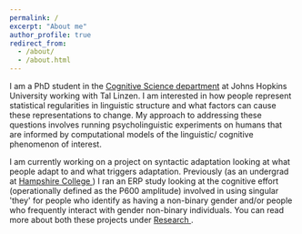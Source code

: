 ```yaml
---
permalink: /
excerpt: "About me"
author_profile: true
redirect_from: 
  - /about/
  - /about.html
---
```


I am a PhD student in the <a href= "http://cogsci.jhu.edu/" target = "_blank"> Cognitive Science department</a> at Johns Hopkins University working with Tal Linzen. I am interested in how people represent statistical regularities in linguistic structure and what factors can cause these representations to change. My approach to addressing these questions involves running psycholinguistic experiments on humans that are informed by computational models of the linguistic/ cognitive phenomenon of interest.

I am currently working on a project on syntactic adaptation looking at what people adapt to and what triggers adaptation. Previously (as an undergrad at <a href = "https://www.hampshire.edu/" target = "_blank"> Hampshire College </a>) I ran an ERP study looking at the cognitive effort (operationally defined as the P600 amplitude) involved in using singular 'they' for people who identify as having a non-binary gender and/or people who frequently interact with gender non-binary individuals. You can read more about both these projects under <a href= "/research/"> Research </a>.   





